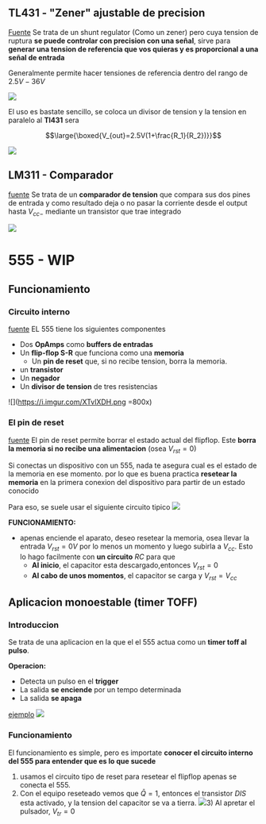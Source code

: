 
##  TL431 - "Zener" ajustable de precision

[Fuente](https://www.youtube.com/watch?v=ERiJ56brWoY)
Se trata de un shunt regulator (Como un zener) pero cuya tension de ruptura **se puede controlar con precision con una señal**, sirve para **generar una tension de referencia que vos quieras y es proporcional a una señal de entrada**

Generalmente permite hacer tensiones de referencia dentro del rango de $2.5V - 36V$

![](https://i.imgur.com/y79axDB.png)

El uso es bastate sencillo, se coloca un divisor de tension y la tension en paralelo al **Tl431** sera 

$$\large{\boxed{V_{out}=2.5V(1+\frac{R_1}{R_2})}}$$ 

![](https://i.imgur.com/fOlvYt9.png)

## LM311 - Comparador 


[fuente](https://www.youtube.com/watch?v=0ORvNa1jKiE&list=PLb_ph_WdlLDny2cGloFSxyRgO8B733jeo&index=117)
Se trata de un **comparador de tension** que compara sus dos pines de entrada y como resultado deja o no pasar la corriente desde el output hasta $V_{cc-}$ mediante un transistor que trae integrado


![](https://i.imgur.com/RJ9dJ0d.png)

#  555 - WIP


## Funcionamiento

### Circuito interno
[fuente](https://www.youtube.com/watch?v=BXUguU7KhFg&list=PLJK2qA__utziyUDvP6S2vh8ILazTBEqrz&index=1)
EL 555 tiene los siguientes componentes
* Dos **OpAmps** como **buffers de entradas**
* Un **flip-flop S-R** que funciona como una **memoria**
	* Un **pin de reset** que, si no recibe tension, borra la memoria.
* un **transistor**
* Un **negador**
* Un **divisor de tension** de tres resistencias

![](https://i.imgur.com/XTvlXDH.png =800x)
### El pin de reset
[fuente](%5Bfuente%5D%28https://www.youtube.com/watch?v=BXUguU7KhFg&list=PLJK2qA__utziyUDvP6S2vh8ILazTBEqrz&index=1%29)
El pin de reset permite borrar el estado actual del flipflop.
Este **borra la memoria si no recibe una alimentacion** (osea $V_{rst}=0$)

Si conectas un dispositivo con un 555, nada te asegura cual es el estado de la memoria en ese momento. por lo que es buena practica **resetear la memoria** en la primera conexion del dispositivo para partir de un estado conocido

Para eso, se suele usar el siguiente circuito tipico
![](https://i.imgur.com/WrJRzIP.png)

**FUNCIONAMIENTO:**
* apenas enciende el aparato, deseo resetear la memoria, osea llevar la entrada $V_{rst}=0V$ por lo menos un momento y luego subirla a $V_{cc}$. Esto lo hago facilmente con **un circuito** $RC$ para que
	* **Al inicio**, el capacitor esta descargado,entonces $V_{rst}=0$
	* **Al cabo de unos momentos**, el capacitor se carga y $V_{rst}=V_{cc}$



## Aplicacion monoestable (timer TOFF)

### Introduccion
Se trata de una aplicacion en la que el el 555 actua como un **timer toff al pulso**.

**Operacion:**
* Detecta un pulso en el **trigger**
* La salida **se enciende** por un tempo determinada
* La salida **se apaga**


[ejemplo](https://tinyurl.com/yzweftgg)
![](https://i.imgur.com/tDbEdjz.png)
### Funcionamiento


El funcionamiento es simple, pero es importate **conocer el circuito interno del 555 para entender que es lo que sucede**

1) usamos el circuito tipo de reset para resetear el flipflop apenas se conecta el 555.
2) Con el equipo reseteado vemos que $\bar{Q}=1$, entonces el transistor $DIS$ esta activado, y la tension del capacitor se va a tierra.
![](https://i.imgur.com/uea9MlF.png)3) Al apretar el pulsador, $V_{tr}=0$



<!--stackedit_data:
eyJoaXN0b3J5IjpbLTQ1MzUzODQ3NCwtMzYzODkwMDMyLC0xMz
U0NTQ4NjQsNDg0MzIwNTQ0LDEwOTcwMDcxNTMsLTcxODUwODQ3
NywtMTY1Nzg4NjAyNSwyMDgzNDQyMDIxLC0xNjI1MDQ3NzAxXX
0=
-->